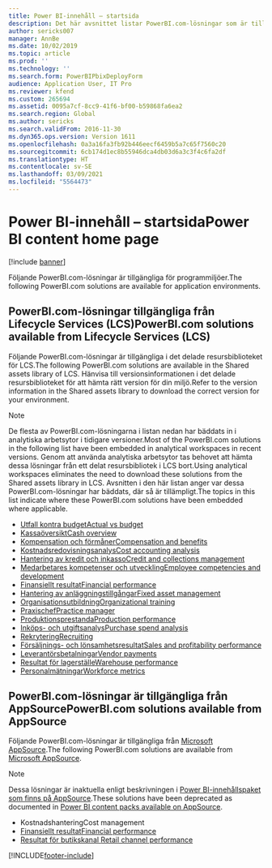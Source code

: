 ```yaml
---
title: Power BI-innehåll – startsida
description: Det här avsnittet listar PowerBI.com-lösningar som är tillgängliga och hänvisar till resurser där du kan lära dig mer om lösningen.
author: sericks007
manager: AnnBe
ms.date: 10/02/2019
ms.topic: article
ms.prod: ''
ms.technology: ''
ms.search.form: PowerBIPbixDeployForm
audience: Application User, IT Pro
ms.reviewer: kfend
ms.custom: 265694
ms.assetid: 0095a7cf-8cc9-41f6-bf00-b59868fa6ea2
ms.search.region: Global
ms.author: sericks
ms.search.validFrom: 2016-11-30
ms.dyn365.ops.version: Version 1611
ms.openlocfilehash: 0a3a16fa3fb92b446eecf6459b5a7c65f7560c20
ms.sourcegitcommit: 6cb174d1ec8b55946dca4db03d6a3c3f4c6fa2df
ms.translationtype: HT
ms.contentlocale: sv-SE
ms.lasthandoff: 03/09/2021
ms.locfileid: "5564473"
---
```

# <a name="power-bi-content-home-page"></a><span data-ttu-id="20210-103">Power BI-innehåll – startsida</span><span class="sxs-lookup"><span data-stu-id="20210-103">Power BI content home page</span></span>

[!include [banner](../includes/banner.md)]

<span data-ttu-id="20210-104">Följande PowerBI.com-lösningar är tillgängliga för programmiljöer.</span><span class="sxs-lookup"><span data-stu-id="20210-104">The following PowerBI.com solutions are available for application environments.</span></span>

## <a name="powerbicom-solutions-available-from-lifecycle-services-lcs"></a><span data-ttu-id="20210-105">PowerBI.com-lösningar tillgängliga från Lifecycle Services (LCS)</span><span class="sxs-lookup"><span data-stu-id="20210-105">PowerBI.com solutions available from Lifecycle Services (LCS)</span></span>

<span data-ttu-id="20210-106">Följande PowerBI.com-lösningar är tillgängliga i det delade resursbiblioteket för LCS.</span><span class="sxs-lookup"><span data-stu-id="20210-106">The following PowerBI.com solutions are available in the Shared assets library of LCS.</span></span> <span data-ttu-id="20210-107">Hänvisa till versionsinformationen i det delade resursbiblioteket för att hämta rätt version för din miljö.</span><span class="sxs-lookup"><span data-stu-id="20210-107">Refer to the version information in the Shared assets library to download the correct version for your environment.</span></span>

> [!NOTE]
> <span data-ttu-id="20210-108">De flesta av PowerBI.com-lösningarna i listan nedan har bäddats in i analytiska arbetsytor i tidigare versioner.</span><span class="sxs-lookup"><span data-stu-id="20210-108">Most of the PowerBI.com solutions in the following list have been embedded in analytical workspaces in recent versions.</span></span> <span data-ttu-id="20210-109">Genom att använda analytiska arbetsytor tas behovet att hämta dessa lösningar från ett delat resursbibliotek i LCS bort.</span><span class="sxs-lookup"><span data-stu-id="20210-109">Using analytical workspaces eliminates the need to download these solutions from the Shared assets library in LCS.</span></span> <span data-ttu-id="20210-110">Avsnitten i den här listan anger var dessa PowerBI.com-lösningar har bäddats, där så är tillämpligt.</span><span class="sxs-lookup"><span data-stu-id="20210-110">The topics in this list indicate where these PowerBI.com solutions have been embedded where applicable.</span></span>

- [<span data-ttu-id="20210-111">Utfall kontra budget</span><span class="sxs-lookup"><span data-stu-id="20210-111">Actual vs budget</span></span>](ledger-budgets-power-bi.md)
- [<span data-ttu-id="20210-112">Kassaöversikt</span><span class="sxs-lookup"><span data-stu-id="20210-112">Cash overview</span></span>](../../../finance/cash-bank-management/Cash-Overview-Power-BI-content.md)
- [<span data-ttu-id="20210-113">Kompensation och förmåner</span><span class="sxs-lookup"><span data-stu-id="20210-113">Compensation and benefits</span></span>](compensation-and-benefits-analysis-power-bi-content-pack.md)
- [<span data-ttu-id="20210-114">Kostnadsredovisningsanalys</span><span class="sxs-lookup"><span data-stu-id="20210-114">Cost accounting analysis</span></span>](cost-accounting-analysis-content-pack.md)
- [<span data-ttu-id="20210-115">Hantering av kredit och inkasso</span><span class="sxs-lookup"><span data-stu-id="20210-115">Credit and collections management</span></span>](../../../finance/accounts-receivable/credit-collections-power-bi.md)
- [<span data-ttu-id="20210-116">Medarbetares kompetenser och utveckling</span><span class="sxs-lookup"><span data-stu-id="20210-116">Employee competencies and development</span></span>](employee-competencies-and-development-analysis-power-bi-content-pack.md)
- [<span data-ttu-id="20210-117">Finansiellt resultat</span><span class="sxs-lookup"><span data-stu-id="20210-117">Financial performance</span></span>](financial-performance-power-bi-content-pack.md)
- [<span data-ttu-id="20210-118">Hantering av anläggningstillgångar</span><span class="sxs-lookup"><span data-stu-id="20210-118">Fixed asset management</span></span>](../../../finance/fixed-assets/Fixed-asset-management-workspace.md)
- [<span data-ttu-id="20210-119">Organisationsutbildning</span><span class="sxs-lookup"><span data-stu-id="20210-119">Organizational training</span></span>](organizational-training-analysis-power-bi-content-pack.md)
- [<span data-ttu-id="20210-120">Praxischef</span><span class="sxs-lookup"><span data-stu-id="20210-120">Practice manager</span></span>](practice-manager-power-bi.md)
- [<span data-ttu-id="20210-121">Produktionsprestanda</span><span class="sxs-lookup"><span data-stu-id="20210-121">Production performance</span></span>](production-performance-power-bi.md)
- [<span data-ttu-id="20210-122">Inköps- och utgiftsanalys</span><span class="sxs-lookup"><span data-stu-id="20210-122">Purchase spend analysis</span></span>](purchase-content-pack-for-power-bi.md)
- [<span data-ttu-id="20210-123">Rekrytering</span><span class="sxs-lookup"><span data-stu-id="20210-123">Recruiting</span></span>](recruiting-analysis-power-bi-content-pack.md)
- [<span data-ttu-id="20210-124">Försäljnings- och lönsamhetsresultat</span><span class="sxs-lookup"><span data-stu-id="20210-124">Sales and profitability performance</span></span>](sales-profitability-performance-content-pack.md)
- [<span data-ttu-id="20210-125">Leverantörsbetalningar</span><span class="sxs-lookup"><span data-stu-id="20210-125">Vendor payments</span></span>](../../../finance/accounts-payable/Vendor-payments-workspace.md)
- [<span data-ttu-id="20210-126">Resultat för lagerställe</span><span class="sxs-lookup"><span data-stu-id="20210-126">Warehouse performance</span></span>](warehouse-power-bi-content.md)
- [<span data-ttu-id="20210-127">Personalmätningar</span><span class="sxs-lookup"><span data-stu-id="20210-127">Workforce metrics</span></span>](workforce-analysis-power-bi-content-pack.md)

## <a name="powerbicom-solutions-available-from-appsource"></a><span data-ttu-id="20210-128">PowerBI.com-lösningar är tillgängliga från AppSource</span><span class="sxs-lookup"><span data-stu-id="20210-128">PowerBI.com solutions available from AppSource</span></span>

<span data-ttu-id="20210-129">Följande PowerBI.com-lösningar är tillgängliga från [Microsoft AppSource](https://appsource.microsoft.com).</span><span class="sxs-lookup"><span data-stu-id="20210-129">The following PowerBI.com solutions are available from [Microsoft AppSource](https://appsource.microsoft.com).</span></span>

> [!NOTE]
> <span data-ttu-id="20210-130">Dessa lösningar är inaktuella enligt beskrivningen i [Power BI-innehållspaket som finns på AppSource](../migration-upgrade/deprecated-features.md#power-bi-content-packs-available-on-appsource).</span><span class="sxs-lookup"><span data-stu-id="20210-130">These solutions have been deprecated as documented in [Power BI content packs available on AppSource](../migration-upgrade/deprecated-features.md#power-bi-content-packs-available-on-appsource).</span></span>

- <span data-ttu-id="20210-131">Kostnadshantering</span><span class="sxs-lookup"><span data-stu-id="20210-131">Cost management</span></span>
- [<span data-ttu-id="20210-132">Finansiellt resultat</span><span class="sxs-lookup"><span data-stu-id="20210-132">Financial performance</span></span>](financial-performance-power-bi-content-pack.md)
- [<span data-ttu-id="20210-133">Resultat för butikskanal </span><span class="sxs-lookup"><span data-stu-id="20210-133">Retail channel performance</span></span>](retail-channel-performance-dashboard-power-bi-data.md)


[!INCLUDE[footer-include](../../../includes/footer-banner.md)]